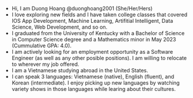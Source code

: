 - Hi, I am Duong Hoang @duonghoang2001 (She/Her/Hers)
- I love exploring new fields and I have taken college classes that covered IOS App Development, Machine Learning, Artifitial Intelligent, Data Science, Web Development, and so on.
- I graduated from the University of Kentucky with a Bachelor of Science in Computer Science degree and a Mathematics minor in May 2023 (Cummulative GPA: 4.0).
- I am actively looking for an employment opportunity as a Software Engineer (as well as any other posible positions). I am willing to relocate to wherever my job offered.
- I am a Vietnamese studying abroad in the United States. 
- I can speak 3 languages: Vietnamese (native), English (fluent), and Korean (intermediate). I enjoy picking up new languages by watching variety shows in those languages while learing about their cultures.

